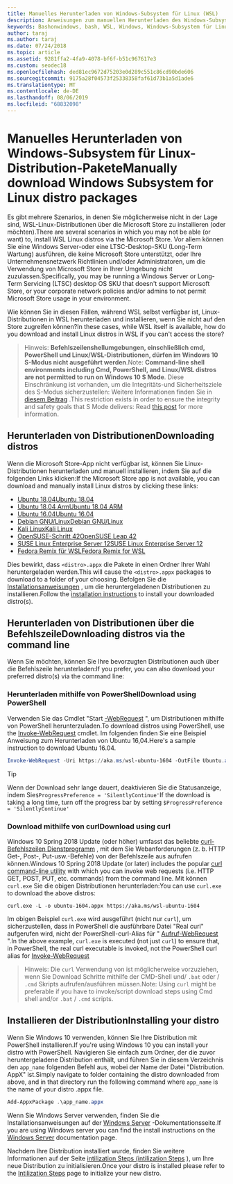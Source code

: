 ```yaml
---
title: Manuelles Herunterladen von Windows-Subsystem für Linux (WSL)
description: Anweisungen zum manuellen Herunterladen des Windows-Subsystems für Linux-Distributionen.
keywords: Bashonwindows, bash, WSL, Windows, Windows-Subsystem für Linux, WSL, Windows-Subsystem, Distribution, Ubuntu, openSUSE, SLES, Debian, Kali
author: taraj
ms.author: taraj
ms.date: 07/24/2018
ms.topic: article
ms.assetid: 9281ffa2-4fa9-4078-bf6f-b51c967617e3
ms.custom: seodec18
ms.openlocfilehash: ded81ec9672d75203e0d289c551c86cd90bde606
ms.sourcegitcommit: 9175a28f04573f25338358faf61d73b1a5d1ade6
ms.translationtype: MT
ms.contentlocale: de-DE
ms.lasthandoff: 08/06/2019
ms.locfileid: "68832098"
---
```

# <a name="manually-download-windows-subsystem-for-linux-distro-packages"></a><span data-ttu-id="0f14c-104">Manuelles Herunterladen von Windows-Subsystem für Linux-Distribution-Pakete</span><span class="sxs-lookup"><span data-stu-id="0f14c-104">Manually download Windows Subsystem for Linux distro packages</span></span>

<span data-ttu-id="0f14c-105">Es gibt mehrere Szenarios, in denen Sie möglicherweise nicht in der Lage sind, WSL-Linux-Distributionen über die Microsoft Store zu installieren (oder möchten).</span><span class="sxs-lookup"><span data-stu-id="0f14c-105">There are several scenarios in which you may not be able (or want) to, install WSL Linux distros via the Microsoft Store.</span></span> <span data-ttu-id="0f14c-106">Vor allem können Sie eine Windows Server-oder eine LTSC-Desktop-SKU (Long-Term Wartung) ausführen, die keine Microsoft Store unterstützt, oder Ihre Unternehmensnetzwerk Richtlinien und/oder Administratoren, um die Verwendung von Microsoft Store in Ihrer Umgebung nicht zuzulassen.</span><span class="sxs-lookup"><span data-stu-id="0f14c-106">Specifically, you may be running a Windows Server or Long-Term Servicing (LTSC) desktop OS SKU that doesn't support Microsoft Store, or your corporate network policies and/or admins to not permit Microsoft Store usage in your environment.</span></span>

<span data-ttu-id="0f14c-107">Wie können Sie in diesen Fällen, während WSL selbst verfügbar ist, Linux-Distributionen in WSL herunterladen und installieren, wenn Sie nicht auf den Store zugreifen können?</span><span class="sxs-lookup"><span data-stu-id="0f14c-107">In these cases, while WSL itself is available, how do you download and install Linux distros in WSL if you can't access the store?</span></span>

> <span data-ttu-id="0f14c-108">Hinweis: **Befehlszeilenshellumgebungen, einschließlich cmd, PowerShell und Linux/WSL-Distributionen, dürfen im Windows 10 S-Modus nicht ausgeführt werden**.</span><span class="sxs-lookup"><span data-stu-id="0f14c-108">Note: **Command-line shell environments including Cmd, PowerShell, and Linux/WSL distros are not permitted to run on Windows 10 S Mode**.</span></span> <span data-ttu-id="0f14c-109">Diese Einschränkung ist vorhanden, um die Integritäts-und Sicherheitsziele des S-Modus sicherzustellen: Weitere Informationen finden Sie in [diesem Beitrag](https://blogs.msdn.microsoft.com/commandline/2017/05/18/will-linux-distros-run-on-windows-10-s/) .</span><span class="sxs-lookup"><span data-stu-id="0f14c-109">This restriction exists in order to ensure the integrity and safety goals that S Mode delivers: Read [this post](https://blogs.msdn.microsoft.com/commandline/2017/05/18/will-linux-distros-run-on-windows-10-s/) for more information.</span></span>

## <a name="downloading-distros"></a><span data-ttu-id="0f14c-110">Herunterladen von Distributionen</span><span class="sxs-lookup"><span data-stu-id="0f14c-110">Downloading distros</span></span>

<span data-ttu-id="0f14c-111">Wenn die Microsoft Store-App nicht verfügbar ist, können Sie Linux-Distributionen herunterladen und manuell installieren, indem Sie auf die folgenden Links klicken:</span><span class="sxs-lookup"><span data-stu-id="0f14c-111">If the Microsoft Store app is not available, you can download and manually install Linux distros by clicking these links:</span></span>
* [<span data-ttu-id="0f14c-112">Ubuntu 18,04</span><span class="sxs-lookup"><span data-stu-id="0f14c-112">Ubuntu 18.04</span></span>](https://aka.ms/wsl-ubuntu-1804)
* [<span data-ttu-id="0f14c-113">Ubuntu 18,04 Arm</span><span class="sxs-lookup"><span data-stu-id="0f14c-113">Ubuntu 18.04 ARM</span></span>](https://aka.ms/wsl-ubuntu-1804-arm)
* [<span data-ttu-id="0f14c-114">Ubuntu 16.04</span><span class="sxs-lookup"><span data-stu-id="0f14c-114">Ubuntu 16.04</span></span>](https://aka.ms/wsl-ubuntu-1604)
* [<span data-ttu-id="0f14c-115">Debian GNU/Linux</span><span class="sxs-lookup"><span data-stu-id="0f14c-115">Debian GNU/Linux</span></span>](https://aka.ms/wsl-debian-gnulinux)
* [<span data-ttu-id="0f14c-116">Kali Linux</span><span class="sxs-lookup"><span data-stu-id="0f14c-116">Kali Linux</span></span>](https://aka.ms/wsl-kali-linux-new)
* [<span data-ttu-id="0f14c-117">OpenSUSE-Schritt 42</span><span class="sxs-lookup"><span data-stu-id="0f14c-117">OpenSUSE Leap 42</span></span>](https://aka.ms/wsl-opensuse-42)
* [<span data-ttu-id="0f14c-118">SUSE Linux Enterprise Server 12</span><span class="sxs-lookup"><span data-stu-id="0f14c-118">SUSE Linux Enterprise Server 12</span></span>](https://aka.ms/wsl-sles-12)
* [<span data-ttu-id="0f14c-119">Fedora Remix für WSL</span><span class="sxs-lookup"><span data-stu-id="0f14c-119">Fedora Remix for WSL</span></span>](https://github.com/WhitewaterFoundry/WSLFedoraRemix/releases/)

<span data-ttu-id="0f14c-120">Dies bewirkt, dass `<distro>.appx` die Pakete in einen Ordner Ihrer Wahl heruntergeladen werden.</span><span class="sxs-lookup"><span data-stu-id="0f14c-120">This will cause the `<distro>.appx` packages to download to a folder of your choosing.</span></span> <span data-ttu-id="0f14c-121">Befolgen Sie die [Installationsanweisungen](#Installing-your-distro) , um die heruntergeladenen Distributionen zu installieren.</span><span class="sxs-lookup"><span data-stu-id="0f14c-121">Follow the [installation instructions](#Installing-your-distro) to install your downloaded distro(s).</span></span>

## <a name="downloading-distros-via-the-command-line"></a><span data-ttu-id="0f14c-122">Herunterladen von Distributionen über die Befehlszeile</span><span class="sxs-lookup"><span data-stu-id="0f14c-122">Downloading distros via the command line</span></span>
<span data-ttu-id="0f14c-123">Wenn Sie möchten, können Sie Ihre bevorzugten Distributionen auch über die Befehlszeile herunterladen:</span><span class="sxs-lookup"><span data-stu-id="0f14c-123">If you prefer, you can also download your preferred distro(s) via the command line:</span></span>

 ### <a name="download-using-powershell"></a><span data-ttu-id="0f14c-124">Herunterladen mithilfe von PowerShell</span><span class="sxs-lookup"><span data-stu-id="0f14c-124">Download using PowerShell</span></span>
 <span data-ttu-id="0f14c-125">Verwenden Sie das Cmdlet "Start [-WebRequest](https://msdn.microsoft.com/powershell/reference/5.1/microsoft.powershell.utility/invoke-webrequest) ", um Distributionen mithilfe von PowerShell herunterzuladen.</span><span class="sxs-lookup"><span data-stu-id="0f14c-125">To download distros using PowerShell, use the [Invoke-WebRequest](https://msdn.microsoft.com/powershell/reference/5.1/microsoft.powershell.utility/invoke-webrequest) cmdlet.</span></span> <span data-ttu-id="0f14c-126">Im folgenden finden Sie eine Beispiel Anweisung zum Herunterladen von Ubuntu 16,04.</span><span class="sxs-lookup"><span data-stu-id="0f14c-126">Here's a sample instruction to download Ubuntu 16.04.</span></span>

```powershell
Invoke-WebRequest -Uri https://aka.ms/wsl-ubuntu-1604 -OutFile Ubuntu.appx -UseBasicParsing
```

> [!TIP]
> <span data-ttu-id="0f14c-127">Wenn der Download sehr lange dauert, deaktivieren Sie die Statusanzeige, indem Sie`$ProgressPreference = 'SilentlyContinue'`</span><span class="sxs-lookup"><span data-stu-id="0f14c-127">If the download is taking a long time, turn off the progress bar by setting `$ProgressPreference = 'SilentlyContinue'`</span></span>

### <a name="download-using-curl"></a><span data-ttu-id="0f14c-128">Download mithilfe von curl</span><span class="sxs-lookup"><span data-stu-id="0f14c-128">Download using curl</span></span>
<span data-ttu-id="0f14c-129">Windows 10 Spring 2018 Update (oder höher) umfasst das beliebte [curl-Befehlszeilen Dienstprogramm](https://curl.haxx.se/) , mit dem Sie Webanforderungen (z. b. HTTP Get-, Post-, Put-usw.-Befehle) von der Befehlszeile aus aufrufen können.</span><span class="sxs-lookup"><span data-stu-id="0f14c-129">Windows 10 Spring 2018 Update (or later) includes the popular [curl command-line utility](https://curl.haxx.se/) with which you can invoke web requests (i.e. HTTP GET, POST, PUT, etc. commands) from the command line.</span></span> <span data-ttu-id="0f14c-130">Mit können `curl.exe` Sie die obigen Distributionen herunterladen:</span><span class="sxs-lookup"><span data-stu-id="0f14c-130">You can use `curl.exe` to download the above distros:</span></span>

```console
curl.exe -L -o ubuntu-1604.appx https://aka.ms/wsl-ubuntu-1604
```

<span data-ttu-id="0f14c-131">Im obigen Beispiel `curl.exe` wird ausgeführt (nicht nur `curl`), um sicherzustellen, dass in PowerShell die ausführbare Datei "Real curl" aufgerufen wird, nicht der PowerShell-curl-Alias für " [Aufruf-WebRequest](https://docs.microsoft.com/en-us/powershell/module/microsoft.powershell.utility/invoke-webrequest?view=powershell-6) ".</span><span class="sxs-lookup"><span data-stu-id="0f14c-131">In the above example, `curl.exe` is executed (not just `curl`) to ensure that, in PowerShell, the real curl executable is invoked, not the PowerShell curl alias for [Invoke-WebRequest](https://docs.microsoft.com/en-us/powershell/module/microsoft.powershell.utility/invoke-webrequest?view=powershell-6)</span></span>

> <span data-ttu-id="0f14c-132">Hinweis: Die `curl` Verwendung von ist möglicherweise vorzuziehen, wenn Sie Download Schritte mithilfe der CMD-Shell und/ `.bat` oder  /  `.cmd` Skripts aufrufen/ausführen müssen.</span><span class="sxs-lookup"><span data-stu-id="0f14c-132">Note: Using `curl` might be preferable if you have to invoke/script download steps using Cmd shell and/or `.bat` / `.cmd` scripts.</span></span>

## <a name="installing-your-distro"></a><span data-ttu-id="0f14c-133">Installieren der Distribution</span><span class="sxs-lookup"><span data-stu-id="0f14c-133">Installing your distro</span></span>
<span data-ttu-id="0f14c-134">Wenn Sie Windows 10 verwenden, können Sie Ihre Distribution mit PowerShell installieren.</span><span class="sxs-lookup"><span data-stu-id="0f14c-134">If you're using Windows 10 you can install your distro with PowerShell.</span></span> <span data-ttu-id="0f14c-135">Navigieren Sie einfach zum Ordner, der die zuvor heruntergeladene Distribution enthält, und führen Sie in diesem Verzeichnis den `app_name` folgenden Befehl aus, wobei der Name der Datei "Distribution. AppX" ist.</span><span class="sxs-lookup"><span data-stu-id="0f14c-135">Simply navigate to folder containing the distro downloaded from above, and in that directory run the following command where `app_name` is the name of your distro .appx file.</span></span>  
```Powershell
Add-AppxPackage .\app_name.appx
```

<span data-ttu-id="0f14c-136">Wenn Sie Windows Server verwenden, finden Sie die Installationsanweisungen auf der [Windows Server](install-on-server.md) -Dokumentationsseite.</span><span class="sxs-lookup"><span data-stu-id="0f14c-136">If you are using Windows server you can find the install instructions on the [Windows Server](install-on-server.md) documentation page.</span></span>

<span data-ttu-id="0f14c-137">Nachdem Ihre Distribution installiert wurde, finden Sie weitere Informationen auf der Seite [intilization Steps (intilization Steps](initialize-distro.md) ), um Ihre neue Distribution zu initialisieren.</span><span class="sxs-lookup"><span data-stu-id="0f14c-137">Once your distro is installed please refer to the [Intilization Steps](initialize-distro.md) page to initialize your new distro.</span></span>
